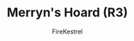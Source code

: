 ---
media: "images/rounds/round_3/merryns_hoard.png"
media_type: image
title: Merryn's Hoard (R3)
author: FireKestrel
desc: Merryn Morse dedicates herself to collecting shiny objects.
---